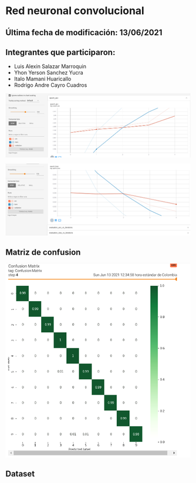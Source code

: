# **Red neuronal convolucional**

## Última fecha de modificación: 13/06/2021

## Integrantes que participaron:

- Luis Alexin Salazar Marroquin
- Yhon Yerson Sanchez Yucra
- Italo Mamani Huaricallo
- Rodrigo Andre Cayro Cuadros

![Ejemplo3](https://github.com/rodRigocaU/Curso-de-IA/blob/main/Tarea%20005%20-%20CNN/img/01.PNG)

![Ejemplo3](https://github.com/rodRigocaU/Curso-de-IA/blob/main/Tarea%20005%20-%20CNN/img/02.PNG)

## Matriz de confusion
![Ejemplo3](https://github.com/rodRigocaU/Curso-de-IA/blob/main/Tarea%20005%20-%20CNN/img/matrix.PNG)
## Dataset

